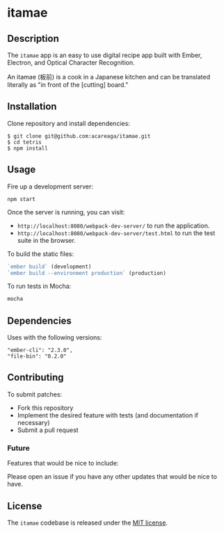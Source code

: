 # itamae

## Description

The `itamae` app is an easy to use digital recipe app built with Ember, Electron, and Optical Character Recognition.

An itamae (板前) is a cook in a Japanese kitchen and can be translated literally as "in front of the [cutting] board."

## Installation

Clone repository and install dependencies:

```
$ git clone git@github.com:acareaga/itamae.git
$ cd tetris
$ npm install
```

## Usage

Fire up a development server:

```
npm start
```

Once the server is running, you can visit:

* `http://localhost:8080/webpack-dev-server/` to run the application.
* `http://localhost:8080/webpack-dev-server/test.html` to run the test suite in the browser.

To build the static files:

```js
`ember build` (development)
`ember build --environment production` (production)
```

To run tests in Mocha:

```js
mocha
```

## Dependencies

Uses with the following versions:

```
"ember-cli": "2.3.0",
"file-bin": "0.2.0"
```

## Contributing

To submit patches:
* Fork this repository
* Implement the desired feature with tests (and documentation if necessary)
* Submit a pull request

### Future

Features that would be nice to include:

Please open an issue if you have any other updates that would be nice to have.

## License

The `itamae` codebase is released under the [MIT license](https://opensource.org/licenses/MIT).

